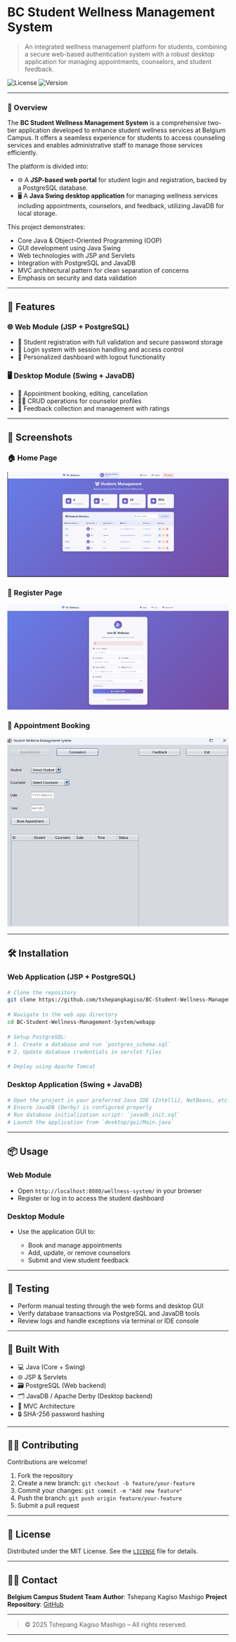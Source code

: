 # BC Student Wellness Management System

> An integrated wellness management platform for students, combining a secure web-based authentication system with a robust desktop application for managing appointments, counselors, and student feedback.

![License](https://img.shields.io/badge/license-MIT-blue.svg)
![Version](https://img.shields.io/badge/version-1.0.0-green.svg)

---

### 🧭 Overview

The **BC Student Wellness Management System** is a comprehensive two-tier application developed to enhance student wellness services at Belgium Campus. It offers a seamless experience for students to access counseling services and enables administrative staff to manage those services efficiently.

The platform is divided into:

* 🌐 A **JSP-based web portal** for student login and registration, backed by a PostgreSQL database.
* 🖥️ A **Java Swing desktop application** for managing wellness services including appointments, counselors, and feedback, utilizing JavaDB for local storage.

This project demonstrates:

* Core Java & Object-Oriented Programming (OOP)
* GUI development using Java Swing
* Web technologies with JSP and Servlets
* Integration with PostgreSQL and JavaDB
* MVC architectural pattern for clean separation of concerns
* Emphasis on security and data validation

---

## 🚀 Features

### 🌐 Web Module (JSP + PostgreSQL)

* 📝 Student registration with full validation and secure password storage
* 🔐 Login system with session handling and access control
* 🎯 Personalized dashboard with logout functionality

### 🖥️ Desktop Module (Swing + JavaDB)

* 📅 Appointment booking, editing, cancellation
* 👩‍⚕️ CRUD operations for counselor profiles
* 💬 Feedback collection and management with ratings

---

## 📸 Screenshots

### 🏠 Home Page

![Index](./screenshots/index.png)

### 🧾 Register Page

![Register](./screenshots/register.png)

### 📅 Appointment Booking

![Appointment](./screenshots/appointment.png)

---

## 🛠️ Installation

### Web Application (JSP + PostgreSQL)

```bash
# Clone the repository
git clone https://github.com/tshepangkagiso/BC-Student-Wellness-Management-System.git

# Navigate to the web app directory
cd BC-Student-Wellness-Management-System/webapp

# Setup PostgreSQL:
# 1. Create a database and run `postgres_schema.sql`
# 2. Update database credentials in servlet files

# Deploy using Apache Tomcat
```

### Desktop Application (Swing + JavaDB)

```bash
# Open the project in your preferred Java IDE (IntelliJ, NetBeans, etc.)
# Ensure JavaDB (Derby) is configured properly
# Run database initialization script: `javadb_init.sql`
# Launch the application from `desktop/gui/Main.java`
```

---

## 📦 Usage

### Web Module

* Open `http://localhost:8080/wellness-system/` in your browser
* Register or log in to access the student dashboard

### Desktop Module

* Use the application GUI to:

  * Book and manage appointments
  * Add, update, or remove counselors
  * Submit and view student feedback

---

## 🧪 Testing

* Perform manual testing through the web forms and desktop GUI
* Verify database transactions via PostgreSQL and JavaDB tools
* Review logs and handle exceptions via terminal or IDE console

---

## 🧱 Built With

* 💻 Java (Core + Swing)
* 🌐 JSP & Servlets
* 🗃️ PostgreSQL (Web backend)
* 🗂️ JavaDB / Apache Derby (Desktop backend)
* 🧰 MVC Architecture
* 🔒 SHA-256 password hashing

---

## 🧑‍💻 Contributing

Contributions are welcome!

1. Fork the repository
2. Create a new branch: `git checkout -b feature/your-feature`
3. Commit your changes: `git commit -m "Add new feature"`
4. Push the branch: `git push origin feature/your-feature`
5. Submit a pull request

---

## 🪪 License

Distributed under the MIT License. See the [`LICENSE`](./LICENSE) file for details.

---

## 🙋‍♂️ Contact

**Belgium Campus Student Team**
**Author**: Tshepang Kagiso Mashigo
**Project Repository**: [GitHub](https://github.com/tshepangkagiso/BC-Student-Wellness-Management-System.git)

---

> © 2025 Tshepang Kagiso Mashigo – All rights reserved.

---

